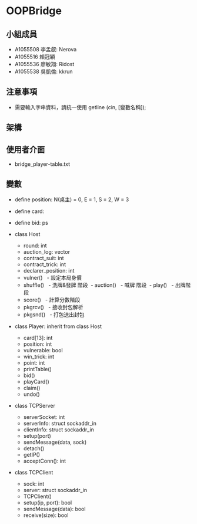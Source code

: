 # OOPBridge

## 小組成員
+ A1055508 李孟叡: Nerova
+ A1055516 賴冠穎
+ A1055536 廖敏翔: Ridost
+ A1055538 吳凱倫: kkrun

## 注意事項
+ 需要輸入字串資料，請統一使用 getline (cin, [變數名稱]);

## 架構

## 使用者介面
- bridge_player-table.txt

## 變數
+ define position: N(桌主) = 0, E = 1, S = 2, W = 3
+ define card: 
+ define bid: ps

+ class Host
  - round: int
  - auction_log: vector<string>
  - contract_suit: int
  - contract_trick: int
  - declarer_position: int
  - vulner()
    - 設定本局身價
  - shuffle()
    - 洗牌&發牌 階段
  - auction()
    - 喊牌 階段
  - play()
    - 出牌階段
  - score()
    - 計算分數階段
  - pkgrcv()
    - 接收封包解析
  - pkgsnd()
    - 打包送出封包
+ class Player: inherit from class Host
  - card[13]: int
  - position: int
  - vulnerable: bool
  - win_trick: int
  - point: int
  - printTable()
  - bid()
  - playCard()
  - claim()
  - undo()
+ class TCPServer
  - serverSocket: int
  - serverInfo: struct sockaddr_in
  - clientInfo: struct sockaddr_in
  - setup(port)
  - sendMessage(data, sock)
  - detach()
  - getIP()
  - acceptConn(): int
+ class TCPClient
  - sock: int
  - server: struct sockaddr_in
  - TCPClient()
  - setup(ip, port): bool
  - sendMessage(data): bool
  - receive(size): bool
